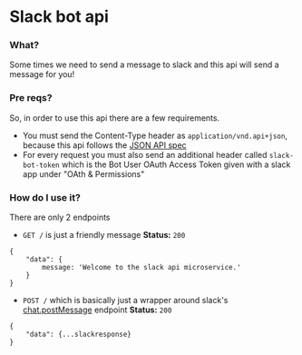 # Slack bot api

### What?

Some times we need to send a message to slack and this api will send a message for you!

### Pre reqs?

So, in order to use this api there are a few requirements. 
- You must send the Content-Type header as `application/vnd.api+json`, because this api follows the [JSON API spec](https://jsonapi.org/)
- For every request you must also send an additional header called `slack-bot-token` which is the Bot User OAuth Access Token given with a slack app under "OAth & Permissions"

### How do I use it?

There are only 2 endpoints
- `GET /` is just a friendly message
**Status:** `200`
```
{
    "data": {
        message: 'Welcome to the slack api microservice.'
    }
}
```
- `POST /` which is basically just a wrapper around slack's [chat.postMessage](https://api.slack.com/methods/chat.postMessage) endpoint
**Status:** `200`
```
{
    "data": {...slackresponse}
}